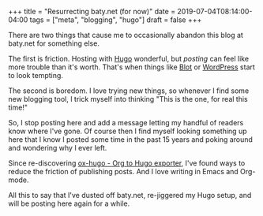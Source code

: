 +++
title = "Resurrecting baty.net (for now)"
date = 2019-07-04T08:14:00-04:00
tags = ["meta", "blogging", "hugo"]
draft = false
+++

There are two things that cause me to occasionally abandon this blog at baty.net for something else.

The first is friction. Hosting with [Hugo](https://gohugo.io) wonderful, but _posting_ can feel like more trouble than it's worth. That's when things like [Blot](https://blot.im) or [WordPress](https://wordpress.org/) start to look tempting.

The second is boredom. I love trying new things, so whenever I find some new blogging tool, I trick myself into thinking "This is the one, for real this time!"

So, I stop posting here and add a message letting my handful of readers know where I've gone. Of course then I find myself looking something up here that I know I posted some time in the past 15 years and poking around and wondering why I ever left.

Since re-discovering [ox-hugo - Org to Hugo exporter](https://ox-hugo.scripter.co), I've found ways to reduce the friction of publishing posts. And I love writing in Emacs and Org-mode.

All this to say that I've dusted off baty.net, re-jiggered my Hugo setup, and will be posting here again for a while.
